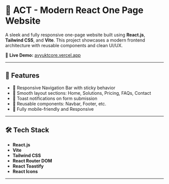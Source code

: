 # 🚀 ACT - Modern React One Page Website

A sleek and fully responsive one-page website built using **React.js**, **Tailwind CSS**, and **Vite**. This project showcases a modern frontend architecture with reusable components and clean UI/UX.

🔗 **Live Demo:** [avyuktcore.vercel.app](https://avyuktcore.vercel.app)

---

## 📌 Features

- 🔹 Responsive Navigation Bar with sticky behavior  
- 🔹 Smooth layout sections: Home, Solutions, Pricing, FAQs, Contact  
- 🔹 Toast notifications on form submission  
- 🔹 Reusable components: Navbar, Footer, etc.  
- 🔹 Fully mobile-friendly and Responsive  

---

## 🛠 Tech Stack

- **React.js**  
- **Vite**  
- **Tailwind CSS**  
- **React Router DOM**  
- **React Toastify**  
- **React Icons**  

---


